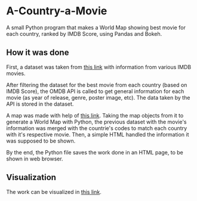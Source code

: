 # A-Country-a-Movie
A small Python program that makes a World Map showing best movie for each country, ranked by IMDB Score, using Pandas and Bokeh.

## How it was done

First, a dataset was taken from [this link](https://www.kaggle.com/carolzhangdc/imdb-5000-movie-dataset) with information from various IMDB movies.

After filtering the dataset for the best movie from each country (based on IMDB Score), the OMDB API is called to get general information for each movie (as year of release, genre, poster image, etc). The data taken by the API is stored in the dataset.

A map was made with help of [this link](https://towardsdatascience.com/a-complete-guide-to-an-interactive-geographical-map-using-python-f4c5197e23e0). Taking the map objects from it to generate a World Map with Python, the previous dataset with the movie's information was merged with the countrie's codes to match each country with it's respective movie. Then, a simple HTML handled the information it was supposed to be shown.

By the end, the Python file saves the work done in an HTML page, to be shown in web browser.

## Visualization

The work can be visualized in [this link](https://leonardovaladao.github.io/Python-Scripts/A-Country-A-Movie/map.html).
